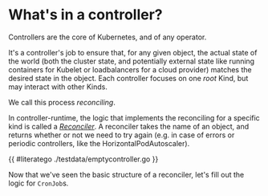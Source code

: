 # What's in a controller?

Controllers are the core of Kubernetes, and of any operator.  

It's a controller's job to ensure that, for any given object, the actual
state of the world (both the cluster state, and potentially external state
like running containers for Kubelet or loadbalancers for a cloud provider)
matches the desired state in the object.  Each controller focuses on one
*root* Kind, but may interact with other Kinds.

We call this process *reconciling*.

In controller-runtime, the logic that implements the reconciling for
a specific kind is called a [*Reconciler*](../TODO.md).  A reconciler
takes the name of an object, and returns whether or not we need to try
again (e.g. in case of errors or periodic controllers, like the
HorizontalPodAutoscaler).

{{ #literatego ./testdata/emptycontroller.go }}

Now that we've seen the basic structure of a reconciler, let's fill out
the logic for `CronJob`s.
